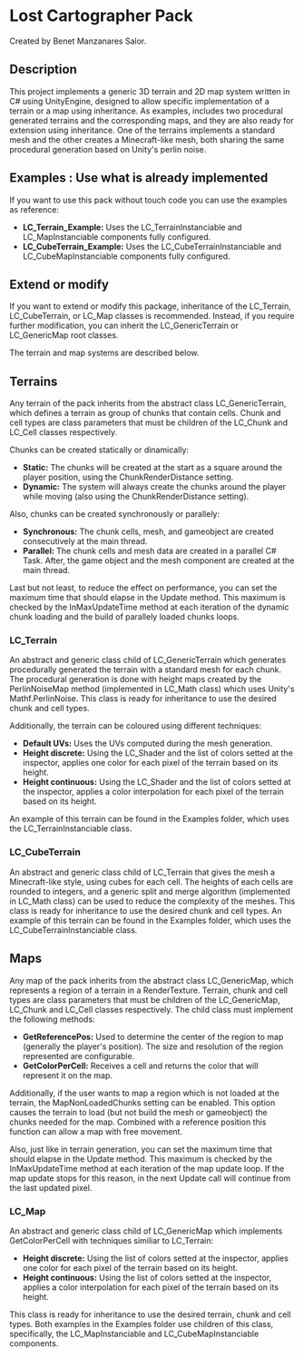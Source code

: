 # Lost Cartographer Pack
Created by Benet Manzanares Salor.


## Description
This project implements a generic 3D terrain and 2D map system written in C# using UnityEngine, designed to allow specific implementation of a terrain or a map using inheritance.
As examples, includes two procedural generated terrains and the corresponding maps, and they are also ready for extension using inheritance. One of the terrains implements a standard mesh and the other creates a Minecraft-like mesh, both sharing the same procedural generation based on Unity's perlin noise.


## Examples : Use what is already implemented
If you want to use this pack without touch code you can use the examples as reference:
* **LC_Terrain_Example:** Uses the LC_TerrainInstanciable and LC_MapInstanciable components fully configured.
* **LC_CubeTerrain_Example:** Uses the LC_CubeTerrainInstanciable and LC_CubeMapInstanciable components fully configured.


## Extend or modify
If you want to extend or modify this package, inheritance of the LC_Terrain, LC_CubeTerrain, or LC_Map classes is recommended.
Instead, if you require further modification, you can inherit the LC_GenericTerrain or LC_GenericMap root classes.

The terrain and map systems are described below.


## Terrains
Any terrain of the pack inherits from the abstract class LC_GenericTerrain, which defines a terrain as group of chunks that contain cells. Chunk and cell types are class parameters that must be children of the LC_Chunk and LC_Cell classes respectively.

Chunks can be created statically or dinamically:
* **Static:** The chunks will be created at the start as a square around the player position, using the ChunkRenderDistance setting.
* **Dynamic:** The system will always create the chunks around the player while moving (also using the ChunkRenderDistance setting).

Also, chunks can be created synchronously or parallely:
* **Synchronous:** The chunk cells, mesh, and gameobject are created consecutively at the main thread.
* **Parallel:** The chunk cells and mesh data are created in a parallel C# Task. After, the game object and the mesh component are created at the main thread.

Last but not least, to reduce the effect on performance, you can set the maximum time that should elapse in the Update method.
This maximum is checked by the InMaxUpdateTime method at each iteration of the dynamic chunk loading and the build of parallely loaded chunks loops.


### LC_Terrain
An abstract and generic class child of LC_GenericTerrain which generates procedurally generated the terrain with a standard mesh for each chunk. The procedural generation is done with height maps created by the PerlinNoiseMap method (implemented in LC_Math class) which uses Unity's Mathf.PerlinNoise.
This class is ready for inheritance to use the desired chunk and cell types.

Additionally, the terrain can be coloured using different techniques:
* **Default UVs:** Uses the UVs computed during the mesh generation.
* **Height discrete:** Using the LC_Shader and the list of colors setted at the inspector, applies one color for each pixel of the terrain based on its height.
* **Height continuous:** Using the LC_Shader and the list of colors setted at the inspector, applies a color interpolation for each pixel of the terrain based on its height.

An example of this terrain can be found in the Examples folder, which uses the LC_TerrainInstanciable class.


### LC_CubeTerrain
An abstract and generic class child of LC_Terrain that gives the mesh a Minecraft-like style, using cubes for each cell. The heights of each cells are rounded to integers, and a generic split and merge algorithm (implemented in LC_Math class) can be used to reduce the complexity of the meshes.
This class is ready for inheritance to use the desired chunk and cell types.
An example of this terrain can be found in the Examples folder, which uses the LC_CubeTerrainInstanciable class.


## Maps
Any map of the pack inherits from the abstract class LC_GenericMap, which represents a region of a terrain in a RenderTexture. Terrain, chunk and cell types are class parameters that must be children of the LC_GenericMap, LC_Chunk and LC_Cell classes respectively.
The child class must implement the following methods:
* **GetReferencePos:** Used to determine the center of the region to map (generally the player's position). The size and resolution of the region represented are configurable.
* **GetColorPerCell:** Receives a cell and returns the color that will represent it on the map.

Additionally, if the user wants to map a region which is not loaded at the terrain, the MapNonLoadedChunks setting can be enabled. This option causes the terrain to load (but not build the mesh or gameobject) the chunks needed for the map.
Combined with a reference position this function can allow a map with free movement.

Also, just like in terrain generation, you can set the maximum time that should elapse in the Update method. This maximum is checked by the InMaxUpdateTime method at each iteration of the map update loop. If the map update stops for this reason, in the next Update call will continue from the last updated pixel.

### LC_Map
An abstract and generic class child of LC_GenericMap which implements GetColorPerCell with techniques similiar to LC_Terrain:
* **Height discrete:** Using the list of colors setted at the inspector, applies one color for each pixel of the terrain based on its height.
* **Height continuous:** Using the list of colors setted at the inspector, applies a color interpolation for each pixel of the terrain based on its height.

This class is ready for inheritance to use the desired terrain, chunk and cell types.
Both examples in the Examples folder use children of this class, specifically, the LC_MapInstanciable and LC_CubeMapInstanciable components.